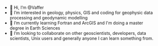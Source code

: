 - 👋 Hi, I’m @Vaffer
- 👀 I’m interested in geology, physics, GIS and coding for geophysic data processing and geodynamic modelling
- 🌱 I’m currently learning Fortran and ArcGIS and I'm doing a master degree in Earth Sciences
- 💞️ I’m looking to collaborate on other geoscientists, developers, data scientists, Unix users and generally anyone I can learn something from. 

<!---
Vaffer/Vaffer is a ✨ special ✨ repository because its `README.md` (this file) appears on your GitHub profile.
You can click the Preview link to take a look at your changes.
--->
